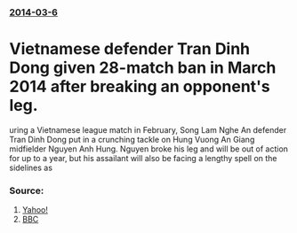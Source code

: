 ### [2014-03-6](/news/2014/03/6/index.md)

# Vietnamese defender Tran Dinh Dong given 28-match ban in March 2014 after breaking an opponent's leg. 

uring a Vietnamese league match in February, Song Lam Nghe An defender Tran Dinh Dong put in a crunching tackle on Hung Vuong An Giang midfielder Nguyen Anh Hung. Nguyen broke his leg and will be out of action for up to a year, but his assailant will also be facing a lengthy spell on the sidelines as


### Source:

1. [Yahoo!](http://sports.yahoo.com/blogs/soccer-dirty-tackle/dtotd--vietnamese-defener-given-28-match-ban-for-breaking-opponent-s-leg-145420565.html)
2. [BBC](http://www.bbc.com/sport/0/football/26464186)

